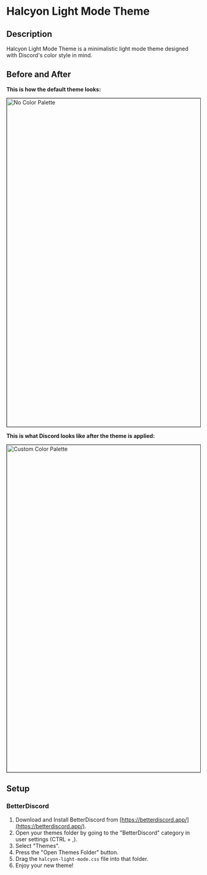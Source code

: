 # Halcyon Light Mode Theme

## Description

Halcyon Light Mode Theme is a minimalistic light mode theme designed with Discord's color style in mind.

## Before and After

**This is how the default theme looks:**

<img width="856" alt="No Color Palette" src="https://github.com/cheternal7890/Halcyon-Light/assets/157067093/02c7fb8a-8608-420f-8110-f7168f6d4986" border = "1">

**This is what Discord looks like after the theme is applied:**

<img width="853" alt="Custom Color Palette" src="https://github.com/cheternal7890/Halcyon-Light/assets/157067093/3524a307-1ef7-4d8a-80b5-ca8eb94038e4" border = "1">


## Setup

### BetterDiscord

1. Download and Install BetterDiscord from [https://betterdiscord.app/](https://betterdiscord.app/).
2. Open your themes folder by going to the "BetterDiscord" category in user settings (CTRL + ,).
3. Select "Themes".
4. Press the "Open Themes Folder" button.
5. Drag the `halcyon-light-mode.css` file into that folder.
6. Enjoy your new theme!
